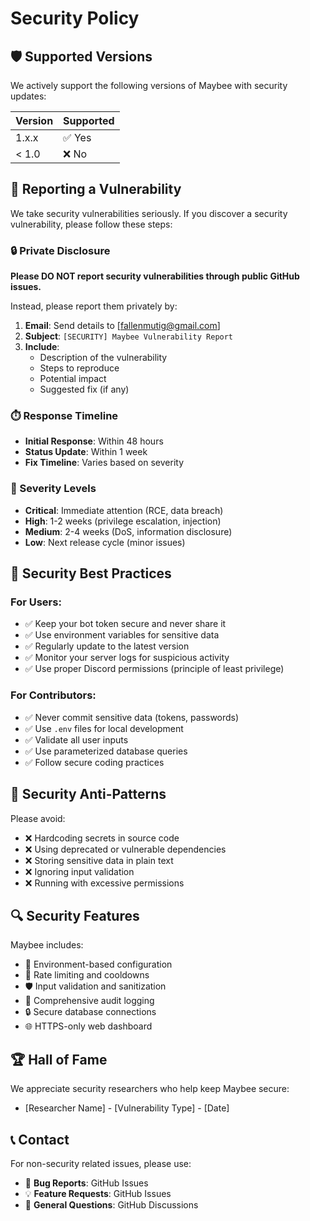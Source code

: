 # Security Policy

## 🛡️ Supported Versions

We actively support the following versions of Maybee with security updates:

| Version | Supported          |
| ------- | ------------------ |
| 1.x.x   | ✅ Yes             |
| < 1.0   | ❌ No              |

## 🚨 Reporting a Vulnerability

We take security vulnerabilities seriously. If you discover a security vulnerability, please follow these steps:

### 🔒 Private Disclosure
**Please DO NOT report security vulnerabilities through public GitHub issues.**

Instead, please report them privately by:

1. **Email**: Send details to [fallenmutig@gmail.com]
2. **Subject**: `[SECURITY] Maybee Vulnerability Report`
3. **Include**:
   - Description of the vulnerability
   - Steps to reproduce
   - Potential impact
   - Suggested fix (if any)

### ⏱️ Response Timeline
- **Initial Response**: Within 48 hours
- **Status Update**: Within 1 week
- **Fix Timeline**: Varies based on severity

### 🎯 Severity Levels
- **Critical**: Immediate attention (RCE, data breach)
- **High**: 1-2 weeks (privilege escalation, injection)
- **Medium**: 2-4 weeks (DoS, information disclosure)
- **Low**: Next release cycle (minor issues)

## 🔐 Security Best Practices

### For Users:
- ✅ Keep your bot token secure and never share it
- ✅ Use environment variables for sensitive data
- ✅ Regularly update to the latest version
- ✅ Monitor your server logs for suspicious activity
- ✅ Use proper Discord permissions (principle of least privilege)

### For Contributors:
- ✅ Never commit sensitive data (tokens, passwords)
- ✅ Use `.env` files for local development
- ✅ Validate all user inputs
- ✅ Use parameterized database queries
- ✅ Follow secure coding practices

## 🚫 Security Anti-Patterns
Please avoid:
- ❌ Hardcoding secrets in source code
- ❌ Using deprecated or vulnerable dependencies
- ❌ Storing sensitive data in plain text
- ❌ Ignoring input validation
- ❌ Running with excessive permissions

## 🔍 Security Features
Maybee includes:
- 🔐 Environment-based configuration
- 🚦 Rate limiting and cooldowns
- 🛡️ Input validation and sanitization
- 📝 Comprehensive audit logging
- 🔒 Secure database connections
- 🌐 HTTPS-only web dashboard

## 🏆 Hall of Fame
We appreciate security researchers who help keep Maybee secure:
- [Researcher Name] - [Vulnerability Type] - [Date]

## 📞 Contact
For non-security related issues, please use:
- 🐛 **Bug Reports**: GitHub Issues
- 💡 **Feature Requests**: GitHub Issues
- 💬 **General Questions**: GitHub Discussions
